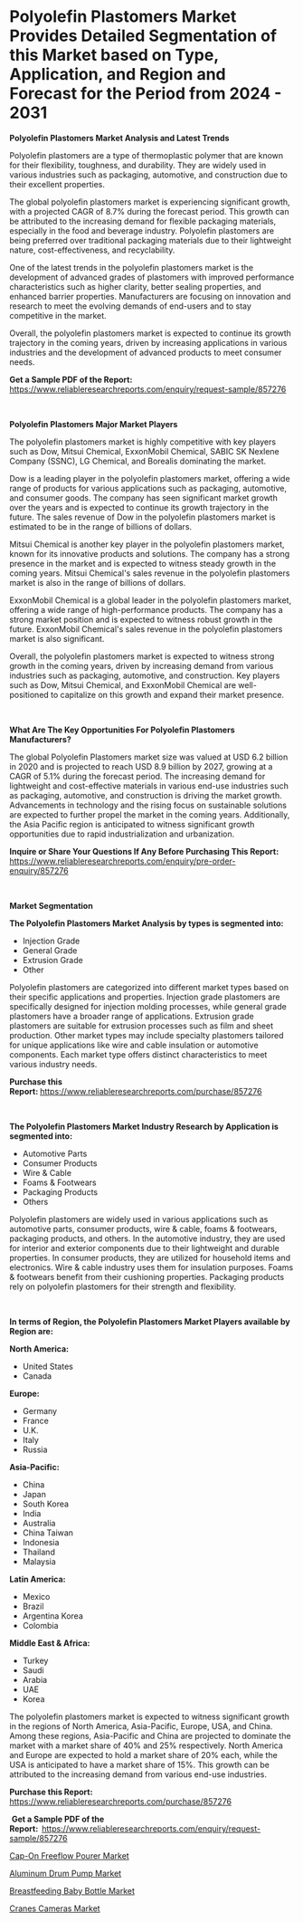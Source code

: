<p><h1>Polyolefin Plastomers Market Provides Detailed Segmentation of this Market based on Type, Application, and Region and Forecast for the Period from 2024 - 2031</h1></p><p><strong>Polyolefin Plastomers Market Analysis and Latest Trends</strong></p>
<p><p>Polyolefin plastomers are a type of thermoplastic polymer that are known for their flexibility, toughness, and durability. They are widely used in various industries such as packaging, automotive, and construction due to their excellent properties.</p><p>The global polyolefin plastomers market is experiencing significant growth, with a projected CAGR of 8.7% during the forecast period. This growth can be attributed to the increasing demand for flexible packaging materials, especially in the food and beverage industry. Polyolefin plastomers are being preferred over traditional packaging materials due to their lightweight nature, cost-effectiveness, and recyclability.</p><p>One of the latest trends in the polyolefin plastomers market is the development of advanced grades of plastomers with improved performance characteristics such as higher clarity, better sealing properties, and enhanced barrier properties. Manufacturers are focusing on innovation and research to meet the evolving demands of end-users and to stay competitive in the market.</p><p>Overall, the polyolefin plastomers market is expected to continue its growth trajectory in the coming years, driven by increasing applications in various industries and the development of advanced products to meet consumer needs.</p></p>
<p><strong>Get a Sample PDF of the Report:&nbsp;</strong> <a href="https://www.reliableresearchreports.com/enquiry/request-sample/857276">https://www.reliableresearchreports.com/enquiry/request-sample/857276</a></p>
<p>&nbsp;</p>
<p><strong>Polyolefin Plastomers Major Market Players</strong></p>
<p><p>The polyolefin plastomers market is highly competitive with key players such as Dow, Mitsui Chemical, ExxonMobil Chemical, SABIC SK Nexlene Company (SSNC), LG Chemical, and Borealis dominating the market. </p><p>Dow is a leading player in the polyolefin plastomers market, offering a wide range of products for various applications such as packaging, automotive, and consumer goods. The company has seen significant market growth over the years and is expected to continue its growth trajectory in the future. The sales revenue of Dow in the polyolefin plastomers market is estimated to be in the range of billions of dollars.</p><p>Mitsui Chemical is another key player in the polyolefin plastomers market, known for its innovative products and solutions. The company has a strong presence in the market and is expected to witness steady growth in the coming years. Mitsui Chemical's sales revenue in the polyolefin plastomers market is also in the range of billions of dollars.</p><p>ExxonMobil Chemical is a global leader in the polyolefin plastomers market, offering a wide range of high-performance products. The company has a strong market position and is expected to witness robust growth in the future. ExxonMobil Chemical's sales revenue in the polyolefin plastomers market is also significant.</p><p>Overall, the polyolefin plastomers market is expected to witness strong growth in the coming years, driven by increasing demand from various industries such as packaging, automotive, and construction. Key players such as Dow, Mitsui Chemical, and ExxonMobil Chemical are well-positioned to capitalize on this growth and expand their market presence.</p></p>
<p>&nbsp;</p>
<p><strong>What Are The Key Opportunities For Polyolefin Plastomers Manufacturers?</strong></p>
<p><p>The global Polyolefin Plastomers market size was valued at USD 6.2 billion in 2020 and is projected to reach USD 8.9 billion by 2027, growing at a CAGR of 5.1% during the forecast period. The increasing demand for lightweight and cost-effective materials in various end-use industries such as packaging, automotive, and construction is driving the market growth. Advancements in technology and the rising focus on sustainable solutions are expected to further propel the market in the coming years. Additionally, the Asia Pacific region is anticipated to witness significant growth opportunities due to rapid industrialization and urbanization.</p></p>
<p><strong>Inquire or Share Your Questions If Any Before Purchasing This Report:</strong> <a href="https://www.reliableresearchreports.com/enquiry/pre-order-enquiry/857276">https://www.reliableresearchreports.com/enquiry/pre-order-enquiry/857276</a></p>
<p>&nbsp;</p>
<p><strong>Market Segmentation</strong></p>
<p><strong>The Polyolefin Plastomers Market Analysis by types is segmented into:</strong></p>
<p><ul><li>Injection Grade</li><li>General Grade</li><li>Extrusion Grade</li><li>Other</li></ul></p>
<p><p>Polyolefin plastomers are categorized into different market types based on their specific applications and properties. Injection grade plastomers are specifically designed for injection molding processes, while general grade plastomers have a broader range of applications. Extrusion grade plastomers are suitable for extrusion processes such as film and sheet production. Other market types may include specialty plastomers tailored for unique applications like wire and cable insulation or automotive components. Each market type offers distinct characteristics to meet various industry needs.</p></p>
<p><strong>Purchase this Report:&nbsp;</strong><a href="https://www.reliableresearchreports.com/purchase/857276">https://www.reliableresearchreports.com/purchase/857276</a></p>
<p>&nbsp;</p>
<p><strong>The Polyolefin Plastomers Market Industry Research by Application is segmented into:</strong></p>
<p><ul><li>Automotive Parts</li><li>Consumer Products</li><li>Wire & Cable</li><li>Foams & Footwears</li><li>Packaging Products</li><li>Others</li></ul></p>
<p><p>Polyolefin plastomers are widely used in various applications such as automotive parts, consumer products, wire & cable, foams & footwears, packaging products, and others. In the automotive industry, they are used for interior and exterior components due to their lightweight and durable properties. In consumer products, they are utilized for household items and electronics. Wire & cable industry uses them for insulation purposes. Foams & footwears benefit from their cushioning properties. Packaging products rely on polyolefin plastomers for their strength and flexibility.</p></p>
<p>&nbsp;</p>
<p><strong>In terms of Region, the Polyolefin Plastomers Market Players available by Region are:</strong></p>
<p>
    <p> <strong> North America: </strong>
        <ul>
            <li>United States</li>
            <li>Canada</li>
        </ul>
        </p> 
    <p> <strong> Europe: </strong>
        <ul>
            <li>Germany</li>
            <li>France</li>
            <li>U.K.</li>
            <li>Italy</li>
            <li>Russia</li>
        </ul>
        </p> 
    <p> <strong> Asia-Pacific: </strong>
        <ul>
            <li>China</li>
            <li>Japan</li>
            <li>South Korea</li>
            <li>India</li>
            <li>Australia</li>
            <li>China Taiwan</li>
            <li>Indonesia</li>
            <li>Thailand</li>
            <li>Malaysia</li>
        </ul>
        </p> 
    <p> <strong> Latin America: </strong>
        <ul>
            <li>Mexico</li>
            <li>Brazil</li>
            <li>Argentina Korea</li>
            <li>Colombia</li>
        </ul>
        </p> 
    <p> <strong> Middle East & Africa: </strong>
        <ul>
            <li>Turkey</li>
            <li>Saudi</li>
            <li>Arabia</li>
            <li>UAE</li>
            <li>Korea</li>
        </ul>
    </p>
    </p>
<p><p>The polyolefin plastomers market is expected to witness significant growth in the regions of North America, Asia-Pacific, Europe, USA, and China. Among these regions, Asia-Pacific and China are projected to dominate the market with a market share of 40% and 25% respectively. North America and Europe are expected to hold a market share of 20% each, while the USA is anticipated to have a market share of 15%. This growth can be attributed to the increasing demand from various end-use industries.</p></p>
<p><strong>Purchase this Report: </strong><a href="https://www.reliableresearchreports.com/purchase/857276">https://www.reliableresearchreports.com/purchase/857276</a></p>
<p>&nbsp;<strong>Get a Sample PDF of the Report:&nbsp;&nbsp;</strong><a href="https://www.reliableresearchreports.com/enquiry/request-sample/857276">https://www.reliableresearchreports.com/enquiry/request-sample/857276</a></p>
<p><strong></strong></p>
<p><p><a href="https://view.publitas.com/reportprime-1/global-cap-on-freeflow-pourer-market-by-types-applications-and-major-players-with-regional-growth-rate-analysis-and-development-situation-from-2024-to-2031/">Cap-On Freeflow Pourer Market</a></p><p><a href="https://military-diascia-e68.notion.site/Aluminum-Drum-Pump-Market-Research-Report-Unlocks-Analysis-on-the-Market-Financial-Status-Market-Si-bdbd58cddfa74c1da32222c864dfc9c8">Aluminum Drum Pump Market</a></p><p><a href="https://view.publitas.com/reportprime-1/breastfeeding-baby-bottle-market-size-reflecting-a-forecast-till-2031-market-by-type-by-application-and-by-geography/">Breastfeeding Baby Bottle Market</a></p><p><a href="https://view.publitas.com/reportprime-1/cranes-cameras-market-research-report-the-key-to-successful-business-strategy-forecasted-for-period-from-2024-2031/">Cranes Cameras Market</a></p></p>